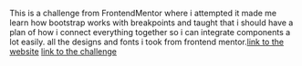 This is a challenge from FrontendMentor where i attempted it made me learn how bootstrap works with breakpoints and taught that i should have a plan of how i connect everything together so i can integrate components a lot easily. all the designs and fonts i took from frontend mentor.[link to the website](https://ziadmedhat33.github.io/MyPersonalProjects/Product-list-with-cart-frontendmentor/) [link to the challenge](https://www.frontendmentor.io/challenges/product-list-with-cart-5MmqLVAp_d)